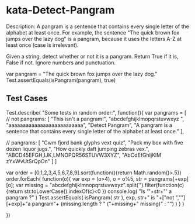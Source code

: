# kata-Detect-Pangram

Description:
A pangram is a sentence that contains every single letter of the alphabet at least once. For example, the sentence "The quick brown fox jumps over the lazy dog" is a pangram, because it uses the letters A-Z at least once (case is irrelevant).

Given a string, detect whether or not it is a pangram. Return True if it is, False if not. Ignore numbers and punctuation.

var pangram = "The quick brown fox jumps over the lazy dog."
Test.assertEquals(isPangram(pangram), true)


Test Cases
-

Test.describe( "Some tests in random order:", function(){
  var pangrams = [ 
  // not pangrams:
    [ 
      "This isn't a pangram!",
      "abcdefghijklmopqrstuvwxyz ",
      "aaaaaaaaaaaaaaaaaaaaaaaaaa",
      "Detect Pangram",
      "A pangram is a sentence that contains every single letter of the alphabet at least once."
    ],
  
  // pangrams:
    [
      "Cwm fjord bank glyphs vext quiz",
      "Pack my box with five dozen liquor jugs.",
      "How quickly daft jumping zebras vex.",
      "ABCD45EFGH,IJK,LMNOPQR56STUVW3XYZ",
      "AbCdEfGhIjKlM zYxWvUtSrQpOn"
    ]
  ]
  
  var order = [0,1,2,3,4,5,6,7,8,9].sort(function(){return Math.random()>.5})
  order.forEach(
    function(o){
      var exp = (o>4), o = o%5, str = pangrams[+exp][o];
      var missing = "abcdefghijklmnopqrstuvwxyz".split('').filter(function(c){return str.toLowerCase().indexOf(c)<0 })
      console.log( "Is '"+str+"' a pangram ?" )
      Test.assertEquals( isPangram( str ), exp, str+" is "+["not ",""][+exp]+"a pangram"+ (missing.length ? " ("+missing+" missing)" : "") )
    }
  )

})
